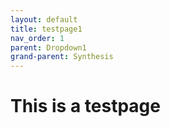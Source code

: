 ```yaml
---
layout: default
title: testpage1
nav_order: 1
parent: Dropdown1
grand-parent: Synthesis
---
```


# This is a testpage
